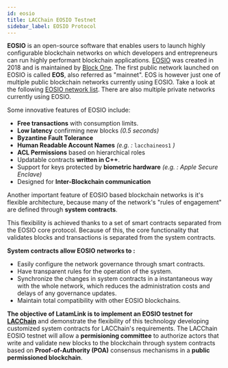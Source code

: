 ```yaml
---
id: eosio
title: LACChain EOSIO Testnet
sidebar_label: EOSIO Protocol
---
```


**EOSIO** is an open-source software that enables users to launch highly configurable blockchain networks on which developers and entrepreneurs can run highly performant blockchain applications. [EOSIO](https://eos.io) was created in 2018 and is maintained by [Block One](https://block.one).  The first public network launched on EOSIO is called **EOS**, also referred as "mainnet". EOS is however just one of multiple public blockchain networks currently using EOSIO. Take a look at the following [EOSIO network list](/docs/recursos/redes-eosio). There are also multiple private networks currently using EOSIO.

Some innovative features of EOSIO include:

- **Free transactions** with consumption limits.
- **Low latency** confirming new blocks  *(0.5 seconds)*
- **Byzantine Fault Tolerance**
- **Human Readable Account Names** *(e.g. :* `lacchaineos1` *)*
- **ACL Permissions** based on hierarchical roles
- Updatable contracts **written in C++**.
- Support for keys protected by **biometric hardware** *(e.g. : Apple Secure Enclave)*
- Designed for **Inter-Blockchain communication**

Another important feature of EOSIO based blockchain networks is it's flexible architecture, because many of the network's "rules of engagement" are defined through **system contracts**.

This flexibility is achieved thanks to a set of smart contracts separated from the EOSIO core protocol. Because of this, the core functionality that validates blocks and transactions is separated from the system contracts.

**System contracts allow EOSIO networks to :**

- Easily configure the network governance through smart contracts.
- Have transparent rules for the operation of the system.
- Synchronize the changes in system contracts in a instantaneous way with the whole network, which reduces the administration costs and delays of any governance updates.
- Maintain total compatibility with other EOSIO blockchains.

**The objective of LatamLink is to implement an EOSIO testnet for [LACChain](https://medium.com/@lacchain.official/what-is-the-lacchain-global-alliance-and-what-does-it-consist-of-861cb76257b1)** and demonstrate the flexibility of this technology developing customized system contracts for LACChain's requirements. The LACChain EOSIO testnet will allow a **permisioning committee** to authorize actors that write and validate new blocks to the blockchain through system contracts based on **Proof-of-Authority (POA)** consensus mechanisms in a **public permissioned blockchain**.
